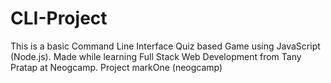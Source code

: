 # CLI-Project

This is a basic Command Line Interface Quiz based Game using JavaScript (Node.js). Made while learning Full Stack Web Development from Tany Pratap at Neogcamp. Project markOne (neogcamp)
